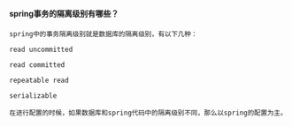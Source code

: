 #### spring事务的隔离级别有哪些？

	spring中的事务隔离级别就是数据库的隔离级别，有以下几种：
	
	read uncommitted
	
	read committed
	
	repeatable read
	
	serializable
	
	在进行配置的时候，如果数据库和spring代码中的隔离级别不同，那么以spring的配置为主。

# 